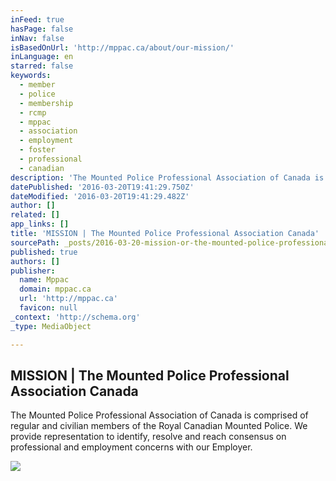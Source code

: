 ```yaml
---
inFeed: true
hasPage: false
inNav: false
isBasedOnUrl: 'http://mppac.ca/about/our-mission/'
inLanguage: en
starred: false
keywords:
  - member
  - police
  - membership
  - rcmp
  - mppac
  - association
  - employment
  - foster
  - professional
  - canadian
description: 'The Mounted Police Professional Association of Canada is comprised of regular and civilian members of the Royal Canadian Mounted Police. We provide representation to identify, resolve and reach consensus on professional and employment concerns with our Employer.'
datePublished: '2016-03-20T19:41:29.750Z'
dateModified: '2016-03-20T19:41:29.482Z'
author: []
related: []
app_links: []
title: 'MISSION | The Mounted Police Professional Association Canada'
sourcePath: _posts/2016-03-20-mission-or-the-mounted-police-professional-association-canada.md
published: true
authors: []
publisher:
  name: Mppac
  domain: mppac.ca
  url: 'http://mppac.ca'
  favicon: null
_context: 'http://schema.org'
_type: MediaObject

---
```

<article style=""><h1>MISSION | The Mounted Police Professional Association Canada</h1><p>The Mounted Police Professional Association of Canada is comprised of regular and civilian members of the Royal Canadian Mounted Police. We provide representation to identify, resolve and reach consensus on professional and employment concerns with our Employer.</p><img src="http://mppac.ca/wp-content/themes/mppac/images/logo.png" /></article>